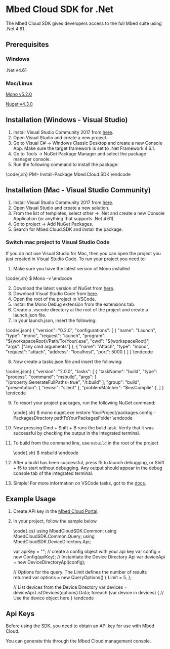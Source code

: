 # Mbed Cloud SDK for .Net

The Mbed Cloud SDK gives developers access to the full Mbed suite using .Net 4.61.

## Prerequisites

### Windows

.Net v4.61

### Mac/Linux

[Mono v5.2.0](http://www.mono-project.com/download/)

[Nuget v4.3.0](https://docs.microsoft.com/en-us/nuget/tools/nuget-exe-cli-reference)

## Installation (Windows - Visual Studio)

1. Install Visual Studio Community 2017 from [here](https://www.visualstudio.com/).
2. Open Visual Studio and create a new project.
3. Go to Visual C# -> Windows Classic Desktop and create a new Console App. Make sure the target framework is set to .Net Framework 4.6.1.
4. Go to Tools -> NuGet Package Manager and select the package manager console.
5. Run the following command to install the package:

\code{.sh}
    PM> Install-Package Mbed.Cloud.SDK
\endcode

## Installation (Mac - Visual Studio Community)

1. Install Visual Studio Community 2017 from [here](https://www.visualstudio.com/).
2. Open Visual Studio and create a new solution.
3. From the list of templates, select other -> .Net and create a new Console Application (or anything that supports .Net 4.61).
4. Go to project -> Add NuGet Packages.
5. Search for Mbed.Cloud.SDK and install the package.

### Switch mac project to Visual Studio Code

If you do not use Visual Studio for Mac, then you can open the project you just created in Visual Studio Code. To run your project you need to:

1. Make sure you have the latest version of Mono installed

\code{.sh}
    $ Mono -v
\endcode

2. Download the latest version of NuGet from [here](https://dist.nuget.org/win-x86-commandline/latest/nuget.exe).
3. Download Visual Studio Code from [here](https://code.visualstudio.com/?wt.mc_id=DX_841432).
4. Open the root of the project in VSCode.
5. Install the Mono Debug extension from the extensions tab.
6. Create a .vscode directory at the root of the project and create a launch.json file.
7. In your launch.json, insert the following:

\code{.json}
{
        "version": "0.2.0",
        "configurations": [
            {
                "name": "Launch",
                "type": "mono",
                "request": "launch",
                "program": "${workspaceRoot}/Path/To/Your/.exe",
                "cwd": "${workspaceRoot}",
                "args": ["any cmd arguments"]
            },
            {
                "name": "Attach",
                "type": "mono",
                "request": "attach",
                "address": "localhost",
                "port": 5000
            }
        ]
    }
\endcode

8. Now create a tasks.json file and insert the following:

\code{.json}
    {
        "version": "2.0.0",
        "tasks": [
            {
                "taskName": "build",
                "type": "process",
                "command": "msbuild",
                "args": [
                    "/property:GenerateFullPaths=true",
                    "/t:build"
                ],
                "group": "build",
                "presentation": {
                    "reveal": "silent"
                },
                "problemMatcher": "$msCompile"
            },
        ]
     }
\endcode

9. To resort your project packages, run the following NuGet command:

    \code{.sh}
    $ mono nuget.exe restore YourProject/packages.config -PackagesDirectory pathToYourPackagesFolder
    \endcode

10. Now pressing Cmd + Shift + B runs the build task. Verify that it was successful by checking the output in the integrated terminal.

11. To build from the command line, use `msbuild` in the root of the project

    \code{.sh}
    $ msbuild
    \endcode

12. After a build has been successful, press f5 to launch debugging, or Shift + f5 to start without debugging. Any output should appear in the debug console tab of the integrated terminal.

13. Simple! For more information on VSCode tasks, got to the [docs](https://code.visualstudio.com/docs/editor/tasks).

## Example Usage

1. Create API key in the [Mbed Cloud Portal](https://portal.mbedcloud.com/).
2. In your project, follow the sample below.

    \code{.cs}
    using MbedCloudSDK.Common;
    using MbedCloudSDK.Common.Query;
    using MbedCloudSDK.DeviceDirectory.Api;

    var apiKey = "<your Mbed Cloud api key>";
    // create a config object with your api key
    var config = new Config(apiKey);
    // Instantiate the Device Directory Api
    var deviceApi = new DeviceDirectoryApi(config);

    // Options for the query. The Limit defines the number of results returned
    var options = new QueryOptions()
    {
         Limit = 5,
    };

    // List devices from the Device Directory
    var devices = deviceApi.ListDevices(options).Data;
    foreach (var device in devices)
    {
        // Use the device object here
    }
    \endcode

## Api Keys

Before using the SDK, you need to obtain an API key for use with Mbed Cloud.

You can generate this through the Mbed Cloud management console.
